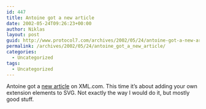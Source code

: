 ```yaml
---
id: 447
title: Antoine got a new article
date: 2002-05-24T09:26:23+00:00
author: Niklas
layout: post
guid: http://www.protocol7.com/archives/2002/05/24/antoine-got-a-new-article/
permalink: /archives/2002/05/24/antoine_got_a_new_article/
categories:
  - Uncategorized
tags:
  - Uncategorized
---
```

<div class='microid-136235be28b0e455267d7ae17e38113dfe6d502e'>
  <p>
    Antoine got a <a href="http://www.xml.com/pub/a/2002/05/22/svg.html">new article</a> on XML.com. This time it&#8217;s about adding your own extension elements to SVG. Not exactly the way I would do it, but mostly good stuff.
  </p>
</div>